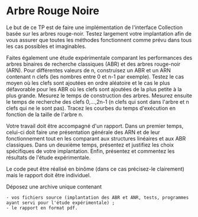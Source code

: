 # Arbre Rouge Noire

Le but de ce TP est de faire une implémentation de l'interface Collection basée sur les arbres rouge-noir. Testez largement votre implantation afin de vous assurer que toutes les méthodes fonctionnent comme prévu dans tous les cas possibles et imaginables.

Faites également une étude expérimentale comparant les performances des arbres binaires de recherche classiques (ABR) et des arbres rouge-noir (ARN). Pour différentes valeurs de n, construisez un ABR et un ARN contenant n clefs (les nombres entre 0 et n-1 par exemple). Testez le cas moyen où les clefs sont ajoutées en ordre aléatoire et le cas le plus défavorable pour les ABR où les clefs sont ajoutées de la plus petite à la plus grande. Mesurez le temps de construction des arbres. Mesurez ensuite le temps de recherche des clefs 0,...,2n-1 (n clefs qui sont dans l'arbre et n clefs qui ne le sont pas). Tracez les courbes du temps d'exécution en fonction de la taille de l'arbre n.

Votre travail doit être accompagné d'un rapport. Dans un premier temps, celui-ci doit faire une présentation générale des ARN et de leur fonctionnement tout en les comparant aux structures linéaires et aux ABR classiques. Dans un deuxième temps, présentez et justifiez les choix spécifiques de votre implantation. Enfin, présentez et commentez les résultats de l'étude expérimentale.

Le code peut être réalisé en binôme (dans ce cas précisez-le clairement) mais le rapport doit être individuel.

Déposez une archive unique contenant

    - vos fichiers source (implantation des ABR et ANR, tests, programmes ayant servi pour l'étude expérimentale) ;
    - le rapport en format pdf.

